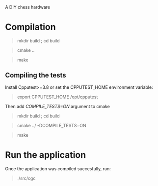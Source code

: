 A DIY chess hardware

# Compilation
> mkdir build ; cd build

> cmake ..

> make

## Compiling the tests
Install Cpputest>=3.8 or set the CPPUTEST_HOME environment variable:

> export CPPUTEST_HOME /opt/cpputest

Then add *COMPILE_TESTS=ON* argument to cmake

> mkdir build ; cd build

> cmake ../ -DCOMPILE_TESTS=ON 

> make

# Run the application
Once the application was compiled succesfully, run:

> ./src/cgc
